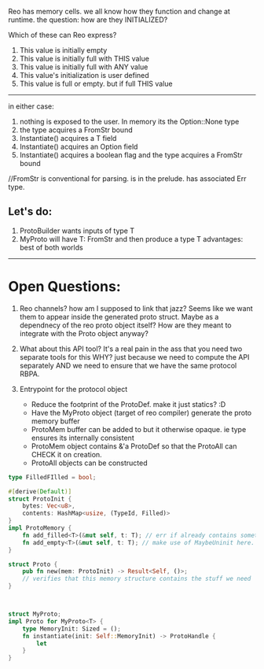 Reo has memory cells. we all know how they function and change at runtime.
the question: how are they INITIALIZED?

Which of these can Reo express?
1. This value is initially empty
2. This value is initially full with THIS value
3. This value is initially full with ANY value
4. This value's initialization is user defined
5. This value is full or empty. but if full THIS value




--------------------
in either case:
1. nothing is exposed to the user. In memory its the Option::None type
2. the type acquires a FromStr bound
3. Instantiate() acquires a T field
4. Instantiate() acquires an Option<T> field
5. Instantiate() acquires a boolean flag and the type acquires a FromStr bound 

//FromStr is conventional for parsing. is in the prelude. has associated Err type.

## Let's do:
1. ProtoBuilder wants inputs of type T
2. MyProto will have T: FromStr and then produce a type T
advantages: best of both worlds

-----------------------
# Open Questions:
1. Reo channels? how am I supposed to link that jazz? Seems like we want them to appear inside the generated proto struct. Maybe as a dependnecy of the reo proto object itself? How are they meant to integrate with the Proto object anyway?

2. What about this API tool? It's a real pain in the ass that you need two separate tools for this
WHY? just because we need to compute the API separately AND we need to ensure that we have the 
same protocol RBPA.

3. Entrypoint for the protocol object
	* Reduce the footprint of the ProtoDef. make it just statics? :D
	* Have the MyProto object (target of reo compiler) generate the proto memory buffer
	* ProtoMem buffer can be added to but it otherwise opaque. ie type ensures its internally consistent
	* ProtoMem object contains &'a ProtoDef so that the ProtoAll can CHECK it on creation.
	* ProtoAll objects can be constructed 

```rust
type FilledFIlled = bool;

#[derive(Default)]
struct ProtoInit {
	bytes: Vec<u8>,	
	contents: HashMap<usize, (TypeId, Filled)>
}
impl ProtoMemory {
	fn add_filled<T>(&mut self, t: T); // err if already contains something
	fn add_empty<T>(&mut self, t: T); // make use of MaybeUninit here.
}

struct Proto {
	pub fn new(mem: ProtoInit) -> Result<Self, ()>;
	// verifies that this memory structure contains the stuff we need
}



struct MyProto;
impl Proto for MyProto<T> {
	type MemoryInit: Sized = ();
	fn instantiate(init: Self::MemoryInit) -> ProtoHandle {
		let 
	}
}

```

<!-- 

design choice: the meat and potatoes of what runs at runtime is TYPE-ERASED
this is to deduplicate all the proto types. -->